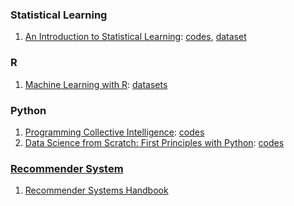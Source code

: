 ### Statistical Learning
1. [An Introduction to Statistical Learning](https://www.dropbox.com/s/ytak7pie99pwduy/ISLR%20Seventh%20Printing.pdf?dl=0): [codes](http://www-bcf.usc.edu/~gareth/ISL/code.html), [dataset](http://www-bcf.usc.edu/~gareth/ISL/data.html)

### R

1. [Machine Learning with R](https://www.dropbox.com/s/7yljuzy3e9kja8m/Machine%20Learning%20with%20R%20-%20Second%20Edition.pdf?dl=0): [datasets](https://github.com/stedy/Machine-Learning-with-R-datasets)

### Python

1. [Programming Collective Intelligence](https://www.dropbox.com/s/2jsz8c8g8g82vqb/programming.collective.intelligence.aug.2007.pdf?dl=0): [codes](https://github.com/arthur-e/Programming-Collective-Intelligence)
2. [Data Science from Scratch: First Principles with Python](https://www.dropbox.com/s/8as661amfjstb62/%5BJoel_Grus%5D_Data_Science_from_Scratch_First_Princ.pdf?dl=0): [codes](https://github.com/joelgrus/data-science-from-scratch)

### [Recommender System](#recsys)

1. [Recommender Systems Handbook](https://www.dropbox.com/s/psi0eht17fhxlfw/Recommender_systems_handbook.pdf?dl=0)
